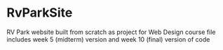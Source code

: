 # RvParkSite
RV Park website built from scratch as project for Web Design course
file includes week 5 (midterm) version and week 10 (final) version of code
